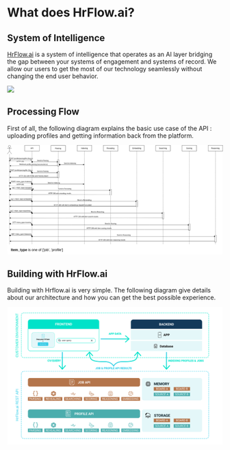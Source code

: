 # What does HrFlow.ai?

## System of Intelligence

[HrFlow.ai](http://HrFlow.ai) is a system of intelligence that operates as an AI layer bridging the gap between your systems of engagement and systems of record. We allow our users to get the most of our technology seamlessly without changing the end user behavior.

![](.gitbook/assets/image24.png)

## Processing Flow

First of all, the following diagram explains the basic use case of the API : uploading profiles and getting information back from the platform.

![](.gitbook/assets/api_sequence_diagram.png)

## Building with HrFlow.ai

Building with Hrflow.ai is very simple. The following diagram give details about our architecture and how you can get the best possible experience.

![](.gitbook/assets/stack-1-.svg)

